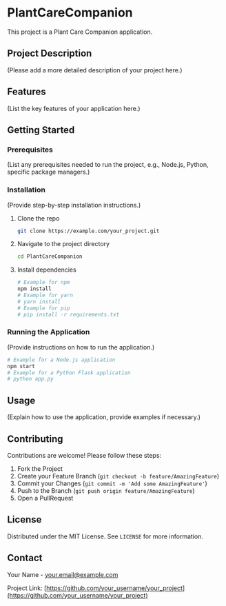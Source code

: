 # PlantCareCompanion

This project is a Plant Care Companion application.

## Project Description

(Please add a more detailed description of your project here.)

## Features

(List the key features of your application here.)

## Getting Started

### Prerequisites

(List any prerequisites needed to run the project, e.g., Node.js, Python, specific package managers.)

### Installation

(Provide step-by-step installation instructions.)

1. Clone the repo
   ```sh
   git clone https://example.com/your_project.git
   ```
2. Navigate to the project directory
   ```sh
   cd PlantCareCompanion
   ```
3. Install dependencies
   ```sh
   # Example for npm
   npm install
   # Example for yarn
   # yarn install
   # Example for pip
   # pip install -r requirements.txt
   ```

### Running the Application

(Provide instructions on how to run the application.)

```sh
# Example for a Node.js application
npm start
# Example for a Python Flask application
# python app.py
```

## Usage

(Explain how to use the application, provide examples if necessary.)

## Contributing

Contributions are welcome! Please follow these steps:

1. Fork the Project
2. Create your Feature Branch (`git checkout -b feature/AmazingFeature`)
3. Commit your Changes (`git commit -m 'Add some AmazingFeature'`)
4. Push to the Branch (`git push origin feature/AmazingFeature`)
5. Open a PullRequest

## License

Distributed under the MIT License. See `LICENSE` for more information.

## Contact

Your Name - your.email@example.com

Project Link: [https://github.com/your_username/your_project](https://github.com/your_username/your_project)
